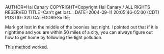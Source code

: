 AUTHOR=Hal Canary
COPYRIGHT=Copyright Hal Canary / ALL RIGHTS RESERVED
TITLE=Can't get lost...
DATE=2004-09-11 20:05:46-05:00 (CDT)
POSTID=320
CATEGORIES=life;

Mark got lost in the middle of the boonies last night. I pointed out that if it is nighttime and you are within 50 miles of a city, you can always figure out how to get home by following the light pollution.

This method worked.
